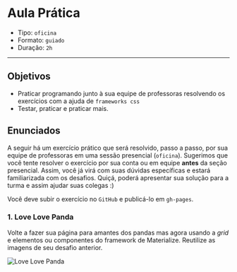# Aula Prática

- Tipo: `oficina`
- Formato: `guiado`
- Duração: `2h`

***

## Objetivos

- Praticar programando junto à sua equipe de professoras resolvendo os
  exercícios com a ajuda de `frameworks css`
- Testar, praticar e praticar mais.

## Enunciados

A seguir há um exercício prático que será resolvido, passo a passo, por sua
equipe de professoras em uma sessão presencial (`oficina`). Sugerimos que você
tente resolver o exercício por sua conta ou em equipe **antes** da seção
presencial. Assim, você já virá com suas dúvidas específicas e estará
familiarizada com os desafios. Quiçá, poderá apresentar sua solução para a turma
e assim ajudar suas colegas :)

Você deve subir o exercício no `GitHub` e publicá-lo em `gh-pages`.

### 1. Love Love Panda

Volte a fazer sua página para amantes dos pandas mas agora usando a *grid* e
elementos ou componentes do framework de Materialize. Reutilize as imagens de
seu desafio anterior.

![Love Love
Panda](https://user-images.githubusercontent.com/25912510/54453586-a0e16980-4725-11e9-934e-eec1b991d18c.png)

<!-- ### 1. Template de Bootstrap

Recrea la siguiente imagen haciendo uso de los elementos o componentes del
framework Bootstrap

![template](https://raw.githubusercontent.com/Laboratoria/curricula-js/
f659ee55eeb322341c314d7d080bb22468e9a576/04-social-network/01-css-frameworks/
07-guided-exercises/template-bootstrap.png)
 -->